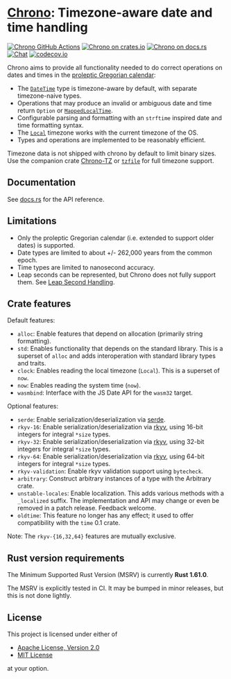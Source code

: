 [Chrono][docsrs]: Timezone-aware date and time handling
========================================

[![Chrono GitHub Actions][gh-image]][gh-checks]
[![Chrono on crates.io][cratesio-image]][cratesio]
[![Chrono on docs.rs][docsrs-image]][docsrs]
[![Chat][discord-image]][discord]
[![codecov.io][codecov-img]][codecov-link]

[gh-image]: https://github.com/chronotope/chrono/actions/workflows/test.yml/badge.svg?branch=0.5.x
[gh-checks]: https://github.com/chronotope/chrono/actions/workflows/test.yml?query=branch%3A0.5.x
[cratesio-image]: https://img.shields.io/crates/v/chrono.svg
[cratesio]: https://crates.io/crates/chrono
[docsrs-image]: https://docs.rs/chrono/badge.svg
[docsrs]: https://docs.rs/chrono
[discord-image]: https://img.shields.io/discord/976380008299917365?logo=discord
[discord]: https://discord.gg/sXpav4PS7M
[codecov-img]: https://img.shields.io/codecov/c/github/chronotope/chrono?logo=codecov
[codecov-link]: https://codecov.io/gh/chronotope/chrono

Chrono aims to provide all functionality needed to do correct operations on dates and times in the
[proleptic Gregorian calendar](https://en.wikipedia.org/wiki/Proleptic_Gregorian_calendar):

* The [`DateTime`](https://docs.rs/chrono/latest/chrono/struct.DateTime.html) type is timezone-aware
  by default, with separate timezone-naive types.
* Operations that may produce an invalid or ambiguous date and time return `Option` or
  [`MappedLocalTime`](https://docs.rs/chrono/latest/chrono/offset/enum.MappedLocalTime.html).
* Configurable parsing and formatting with an `strftime` inspired date and time formatting syntax.
* The [`Local`](https://docs.rs/chrono/latest/chrono/offset/struct.Local.html) timezone works with
  the current timezone of the OS.
* Types and operations are implemented to be reasonably efficient.

Timezone data is not shipped with chrono by default to limit binary sizes. Use the companion crate
[Chrono-TZ](https://crates.io/crates/chrono-tz) or [`tzfile`](https://crates.io/crates/tzfile) for
full timezone support.

## Documentation

See [docs.rs](https://docs.rs/chrono/latest/chrono/) for the API reference.

## Limitations

* Only the proleptic Gregorian calendar (i.e. extended to support older dates) is supported.
* Date types are limited to about +/- 262,000 years from the common epoch.
* Time types are limited to nanosecond accuracy.
* Leap seconds can be represented, but Chrono does not fully support them.
  See [Leap Second Handling](https://docs.rs/chrono/latest/chrono/naive/struct.NaiveTime.html#leap-second-handling).

## Crate features

Default features:

* `alloc`: Enable features that depend on allocation (primarily string formatting).
* `std`: Enables functionality that depends on the standard library. This is a superset of `alloc`
  and adds interoperation with standard library types and traits.
* `clock`: Enables reading the local timezone (`Local`). This is a superset of `now`.
* `now`: Enables reading the system time (`now`).
* `wasmbind`: Interface with the JS Date API for the `wasm32` target.

Optional features:

* `serde`: Enable serialization/deserialization via [serde].
* `rkyv-16`: Enable serialization/deserialization via [rkyv], using 16-bit integers for integral `*size` types.
* `rkyv-32`: Enable serialization/deserialization via [rkyv], using 32-bit integers for integral `*size` types.
* `rkyv-64`: Enable serialization/deserialization via [rkyv], using 64-bit integers for integral `*size` types.
* `rkyv-validation`: Enable rkyv validation support using `bytecheck`.
* `arbitrary`: Construct arbitrary instances of a type with the Arbitrary crate.
* `unstable-locales`: Enable localization. This adds various methods with a `_localized` suffix.
  The implementation and API may change or even be removed in a patch release. Feedback welcome.
* `oldtime`: This feature no longer has any effect; it used to offer compatibility with the `time` 0.1 crate.

Note: The `rkyv-{16,32,64}` features are mutually exclusive.

[serde]: https://github.com/serde-rs/serde
[rkyv]: https://github.com/rkyv/rkyv

## Rust version requirements

The Minimum Supported Rust Version (MSRV) is currently **Rust 1.61.0**.

The MSRV is explicitly tested in CI. It may be bumped in minor releases, but this is not done
lightly.

## License

This project is licensed under either of

* [Apache License, Version 2.0](https://www.apache.org/licenses/LICENSE-2.0)
* [MIT License](https://opensource.org/licenses/MIT)

at your option.
